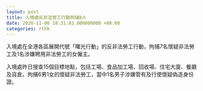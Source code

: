 ```yaml
---
layout: post
title: 入境處反非法勞工行動拘捕8人
date: 2020-11-06 18:31:03.000000000 +08:00
categories: rthk
---
```


入境處在全港各區展開代號「曙光行動」的反非法勞工行動，拘捕7名懷疑非法勞工及1名涉嫌聘用非法勞工的女僱主。

入境處昨日搜查15個目標地點，包括工場、食品加工場、回收場、住宅大廈、餐廳及貨倉。拘捕6男1女的懷疑非法勞工，當中1名男子涉嫌管有及行使懷疑偽造身份證。
